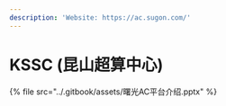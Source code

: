 ```yaml
---
description: 'Website: https://ac.sugon.com/'
---
```


# KSSC (昆山超算中心)

{% file src="../.gitbook/assets/曙光AC平台介绍.pptx" %}
